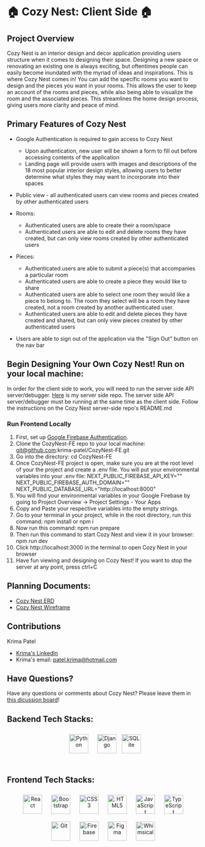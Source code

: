 
# 🏠 Cozy Nest: Client Side 🏠
## Project Overview
Cozy Nest is an interior design and decor application providing users structure when it comes to designing their space. Designing a new space or renovating an existing one is always exciting, but oftentimes people can easily become inundated with the myriad of ideas and inspirations. This is where Cozy Nest comes in! You can add the specific rooms you want to design and the pieces you want in your rooms. This allows the user to keep an account of the rooms and pieces, while also being able to visualize the room and the associated pieces. This streamlines the home design process, giving users more clarity and peace of mind.

## Primary Features of Cozy Nest

* Google Authentication is required to gain access to Cozy Nest
  * Upon authentication, new user will be shown a form to fill out before accessing contents of the application
  * Landing page will provide users with images and descriptions of the 18 most popular interior design styles, allowing users to better determine what styles they may want to incorporate into their spaces

* Public view - all authenticated users can view rooms and pieces created by other authenticated users

* Rooms:
  * Authenticated users are able to create their a room/space
  * Authenticated users are able to edit and delete rooms they have created, but can only view rooms created by other authenticated users

* Pieces:
  * Authenticated users are able to submit a piece(s) that accompanies a particular room
  * Authenticated users are able to create a piece they would like to share
  * Authenticated users are able to select one room they would like a piece to belong to. The room they select will be a room they have created, not a room created by another authenticated user.
  * Authenticated users are able to edit and delete pieces they have created and shared, but can only view pieces created by other authenticated users

* Users are able to sign out of the application via the "Sign Out" button on the nav bar

## Begin Designing Your Own Cozy Nest! Run on your local machine:
In order for the client side to work, you will need to run the server side API server/debugger. [Here](https://github.com/krima-patel/CozyNest-BE) is my server side repo. The server side API server/debugger must be running at the same time as the client side. Follow the instructions on the Cozy Nest server-side repo's README.md

### Run Frontend Locally
1. First, set up [Google Firebase Authentication](https://firebase.google.com/).
2. Clone the CozyNest-FE repo to your local machine:
git@github.com:krima-patel/CozyNest-FE.git
3. Go into the directory:
cd CozyNest-FE
4. Once CozyNest-FE project is open, make sure you are at the root level of your the project and create a .env file. You will put your environmental variables into your .env file:
NEXT_PUBLIC_FIREBASE_API_KEY=""
NEXT_PUBLIC_FIREBASE_AUTH_DOMAIN=""
NEXT_PUBLIC_DATABASE_URL="http://localhost:8000"
5. You will find your environmental variables in your Google Firebase by going to Project Overview -> Project Settings - Your Apps
6. Copy and Paste your respective variables into the empty strings.
7. Go to your terminal in your project, while in the root directory, run this command:
npm install or npm i
8. Now run this command:
npm run prepare
9. Then run this command to start Cozy Nest and view it in your browser:
npm run dev
10. Click http://localhost:3000 in the terminal to open Cozy Nest in your browser
11. Have fun viewing and designing on Cozy Nest! If you want to stop the server at any point, press ctrl+C

## Planning Documents:
- [Cozy Nest ERD](https://dbdiagram.io/d/63de819e296d97641d7e7174)
- [Cozy Nest Wireframe](https://whimsical.com/krima-s-cozynest-wireframe-GuLoPWBKnZSPUK3dahrGRd)

## Contributions

Krima Patel
- [Krima's LinkedIn](https://www.linkedin.com/in/krima-patel/)
- Krima's email: patel.krima@hotmail.com
## Have Questions?

Have any questions or comments about Cozy Nest? Please leave them in [this dicussion board](https://github.com/krima-patel/CozyNest-FE/discussions)!

## Backend Tech Stacks: 
<div align="center">  
<a href="https://www.python.org/" target="_blank"><img style="margin: 10px" src="https://profilinator.rishav.dev/skills-assets/python-original.svg" alt="Python" height="50" /></a>  
<a href="https://www.djangoproject.com/" target="_blank"><img style="margin: 10px" src="https://profilinator.rishav.dev/skills-assets/django-original.svg" alt="Django" height="50" /></a>
<a href="https://sqlite.org/index.html" targert="_blank"><img style="margin 10px" src="https://user-images.githubusercontent.com/33158051/103467186-7b6a8900-4d1a-11eb-9907-491064bc8458.png" alt="SQLite" height="50" /></a>
</div>

</td><td valign="top" width="33%">

<br/>
  
## Frontend Tech Stacks:
<div align="center">  
<a href="https://reactjs.org/" target="_blank"><img style="margin: 10px" src="https://profilinator.rishav.dev/skills-assets/react-original-wordmark.svg" alt="React" height="50" /></a>  
<a href="https://getbootstrap.com/docs/3.4/javascript/" target="_blank"><img style="margin: 10px" src="https://profilinator.rishav.dev/skills-assets/bootstrap-plain.svg" alt="Bootstrap" height="50" /></a>  
<a href="https://www.w3schools.com/css/" target="_blank"><img style="margin: 10px" src="https://profilinator.rishav.dev/skills-assets/css3-original-wordmark.svg" alt="CSS3" height="50" /></a>  
<a href="https://en.wikipedia.org/wiki/HTML5" target="_blank"><img style="margin: 10px" src="https://profilinator.rishav.dev/skills-assets/html5-original-wordmark.svg" alt="HTML5" height="50" /></a>  
<a href="https://www.javascript.com/" target="_blank"><img style="margin: 10px" src="https://profilinator.rishav.dev/skills-assets/javascript-original.svg" alt="JavaScript" height="50" /></a>  
<a href="https://www.typescriptlang.org/" target="_blank"><img style="margin: 10px" src="https://profilinator.rishav.dev/skills-assets/typescript-original.svg" alt="TypeScript" height="50" /></a>  
<a href="https://github.com/" target="_blank"><img style="margin: 10px" src="https://profilinator.rishav.dev/skills-assets/git-scm-icon.svg" alt="Git" height="50" /></a>  
<a href="https://firebase.google.com/" target="_blank"><img style="margin: 10px" src="https://profilinator.rishav.dev/skills-assets/firebase.png" alt="Firebase" height="50" /></a>  
<a href="https://www.figma.com/" target="_blank"><img style="margin: 10px" src="https://profilinator.rishav.dev/skills-assets/figma-icon.svg" alt="Figma" height="50" /></a>
<a href="https://whimsical.com/" target="_blank"><img style="margin: 10px" src="https://www.freelogovectors.net/wp-content/uploads/2021/07/whimsical_logo-freelogovectors.net_.png" alt="Whimsical" height="50" /></a>
</div>

</td><td valign="top" width="33%">

